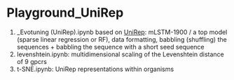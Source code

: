 # Playground_UniRep
1. _Evotuning (UniRep).ipynb based on [UniRep](https://github.com/churchlab/UniRep-analysis): mLSTM-1900 / a top model (sparse linear regression or RF), data formatting, babbling (shuffling) the sequences + babbling the sequence with a short seed sequence
2. levenshtein.ipynb: multidimensional scaling of the Levenshtein  distance of 9 gpcrs
3. t-SNE.ipynb: UniRep representations within organisms
